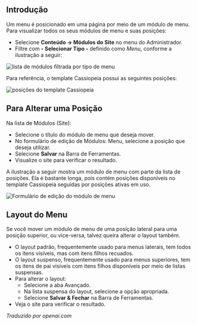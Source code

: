 <!-- Filename: J4.x:Menu_Positions / Display title: Posições do Menu  -->

## Introdução

Um menu é posicionado em uma página por meio de um módulo de menu. Para visualizar todos os seus módulos de menu e suas posições:

- Selecione **Conteúdo → Módulos do Site** no menu do Administrador.
- Filtre com **- Selecionar Tipo -** definido como *Menu*, conforme a ilustração a seguir:

![lista de módulos filtrada por tipo de menu](../../../en/images/menus/menus-menu-positions.png)

Para referência, o template Cassiopeia possui as seguintes posições:

![posições do template Cassiopeia](../../../en/images/templates/cassiopeia-template-positions.png)

## Para Alterar uma Posição

Na lista de Módulos (Site):

- Selecione o título do módulo de menu que deseja mover.
- No formulário de edição de Módulos: Menu, selecione a posição que deseja utilizar.
- Selecione **Salvar** na Barra de Ferramentas.
- Visualize o site para verificar o resultado.

A ilustração a seguir mostra um módulo de menu com parte da lista de posições. Ela é bastante longa, pois contém posições disponíveis no template Cassiopeia seguidas por posições ativas em uso.

![Formulário de edição do módulo de menu](../../../en/images/menus/menus-menu-edit-position.png)

## Layout do Menu

Se você mover um módulo de menu de uma posição lateral para uma posição superior, ou vice-versa, talvez queira alterar o layout também.

- O layout padrão, frequentemente usado para menus laterais, tem todos os itens visíveis, mas com itens filhos recuados.
- O layout suspenso, frequentemente usado para menus superiores, tem os itens de pai visíveis com itens filhos disponíveis por meio de listas suspensas.
- Para alterar o layout:
  - Selecione a aba Avançado.
  - Na lista suspensa do layout, selecione a opção apropriada.
  - Selecione **Salvar & Fechar** na Barra de Ferramentas.
- Veja o site para verificar o resultado.

*Traduzido por openai.com*

